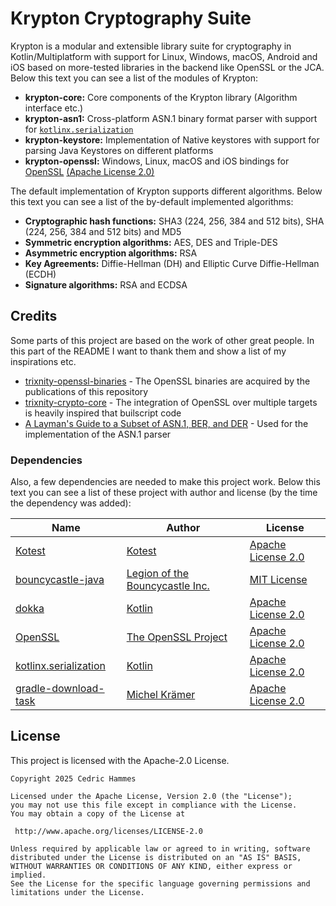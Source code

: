 # Krypton Cryptography Suite
Krypton is a modular and extensible library suite for cryptography in Kotlin/Multiplatform with support for Linux, Windows, macOS, Android and iOS based on more-tested libraries in the backend like OpenSSL or the JCA. Below this text you can see a list of the modules of Krypton:
- **krypton-core:** Core components of the Krypton library (Algorithm interface etc.)
- **krypton-asn1:** Cross-platform ASN.1 binary format parser with support for [`kotlinx.serialization`](https://github.com/Kotlin/kotlinx.serialization)
- **krypton-keystore:** Implementation of Native keystores with support for parsing Java Keystores on different platforms
- **krypton-openssl:** Windows, Linux, macOS and iOS bindings for [OpenSSL](https://github.com/openssl/openssl) [(Apache License 2.0)](https://github.com/openssl/openssl/blob/master/LICENSE.txt)

The default implementation of Krypton supports different algorithms. Below this text you can see a list of the by-default implemented algorithms:
- **Cryptographic hash functions:** SHA3 (224, 256, 384 and 512 bits), SHA (224, 256, 384 and 512 bits) and MD5
- **Symmetric encryption algorithms:** AES, DES and Triple-DES
- **Asymmetric encryption algorithms:** RSA
- **Key Agreements:** Diffie-Hellman (DH) and Elliptic Curve Diffie-Hellman (ECDH)
- **Signature algorithms:** RSA and ECDSA

## Credits
Some parts of this project are based on the work of other great people. In this part of the README I want to thank them and show a list of my inspirations etc.
- [trixnity-openssl-binaries](https://gitlab.com/trixnity/trixnity-openssl-binaries) - The OpenSSL binaries are acquired by the publications of this repository
- [trixnity-crypto-core](https://gitlab.com/trixnity/trixnity/-/tree/main/trixnity-crypto-core?ref_type=heads) - The integration of OpenSSL over multiple targets is heavily inspired that builscript code
- [A Layman's Guide to a Subset of ASN.1, BER, and DER](https://luca.ntop.org/Teaching/Appunti/asn1.html) - Used for the implementation of the ASN.1 parser

### Dependencies
Also, a few dependencies are needed to make this project work. Below this text you can see a list of these project with author and license (by the time the dependency was added):

| Name                                                                           | Author                                                      | License                                                                                              |
|--------------------------------------------------------------------------------|-------------------------------------------------------------|------------------------------------------------------------------------------------------------------|
| [Kotest](https://github.com/kotest/kotest)                                     | [Kotest](https://github.com/kotest)                         | [Apache License 2.0](https://github.com/kotest/kotest/blob/master/LICENSE)                           |
| [bouncycastle-java](https://www.bouncycastle.org/repositories/bc-java)         | [Legion of the Bouncycastle Inc.](https://github.com/bcgit) | [MIT License](https://github.com/bcgit/bc-java/blob/main/LICENSE.md)                                 |
| [dokka](https://github.com/Kotlin/dokka)                                       | [Kotlin](https://github.com/Kotlin)                         | [Apache License 2.0](https://github.com/Kotlin/dokka/blob/master/LICENSE.txt)                        |
| [OpenSSL](https://github.com/OpenSSL/OpenSSL)                                  | [The OpenSSL Project](https://github.com/OpenSSL/OpenSSL)   | [Apache License 2.0](https://github.com/openssl/openssl/blob/master/LICENSE.txt)                     |
| [kotlinx.serialization](https://github.com/Kotlin/kotlinx.serialization)       | [Kotlin](https://github.com/Kotlin)                         | [Apache License 2.0](https://github.com/Kotlin/kotlinx.serialization/blob/master/LICENSE.txt)        |
| [gradle-download-task](https://github.com/michel-kraemer/gradle-download-task) | [Michel Krämer](https://github.com/michel-kraemer)          | [Apache License 2.0](https://github.com/michel-kraemer/gradle-download-task/blob/master/LICENSE.txt) |

## License
This project is licensed with the Apache-2.0 License.
```
Copyright 2025 Cedric Hammes
  
Licensed under the Apache License, Version 2.0 (the "License"); 
you may not use this file except in compliance with the License. 
You may obtain a copy of the License at 
  
 http://www.apache.org/licenses/LICENSE-2.0 
  
Unless required by applicable law or agreed to in writing, software 
distributed under the License is distributed on an "AS IS" BASIS, 
WITHOUT WARRANTIES OR CONDITIONS OF ANY KIND, either express or implied. 
See the License for the specific language governing permissions and 
limitations under the License.
```
